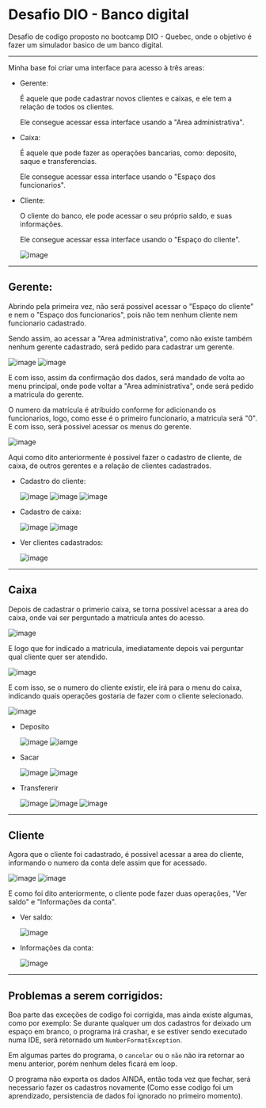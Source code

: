 # Desafio DIO - Banco digital

Desafio de codigo proposto no bootcamp DIO - Quebec, onde o objetivo é fazer um simulador basico de um banco digital.

---
Minha base foi criar uma interface para acesso à três areas:

- Gerente:
    
    É aquele que pode cadastrar novos clientes e caixas, e ele tem a relação de todos os clientes. 
    
    Ele consegue acessar essa interface usando a "Area administrativa".


- Caixa:

    É aquele que pode fazer as operações bancarias, como: deposito, saque e transferencias.

    Ele consegue acessar essa interface usando o "Espaço dos funcionarios".

- Cliente:

    O cliente do banco, ele pode acessar o seu próprio saldo, e suas informações.

    Ele consegue acessar essa interface usando o "Espaço do cliente".

    ![image](./assets/menuPrincipal.png)

---

## Gerente:

Abrindo pela primeira vez, não será possivel acessar o "Espaço do cliente" e nem o "Espaço dos funcionarios", pois não tem nenhum cliente nem funcionario cadastrado.

Sendo assim, ao acessar a "Area administrativa", como não existe também nenhum gerente cadastrado, será pedido para cadastrar um gerente.

![image](./assets/cadastroGerente.png) 
![image](./assets/confirmacaoCadastroGerente.png)

E com isso, assim da confirmação dos dados, será mandado de volta ao menu principal, onde pode voltar a "Area administrativa", onde será pedido a matricula do gerente.

O numero da matricula é atribuido conforme for adicionando os funcionarios, logo, como esse é o primeiro funcionario, a matricula será "0". E com isso, será possivel acessar os menus do gerente.

![image](./assets/menuGerente.png)

Aqui como dito anteriormente é possivel fazer o cadastro de cliente, de caixa, de outros gerentes e a relação de clientes cadastrados.

- Cadastro do cliente:

    ![image](./assets/cadastroCliente.png)
    ![image](./assets/cadastroClienteConta.png)
    ![image](./assets/cadastroClienteDetalhes.png)

- Cadastro de caixa:

    ![image](./assets/cadastroCaixa.png)
    ![image](./assets/cadastroCaixaDetalhes.png)

- Ver clientes cadastrados:

    ![image](./assets/verClientesCadastrados.png)

---

## Caixa

Depois de cadastrar o primerio caixa, se torna possivel acessar a area do caixa, onde vai ser perguntado a matricula antes do acesso.

![image](./assets/espacoFuncionarioMatricula.png)

E logo que for indicado a matricula, imediatamente depois vai perguntar qual cliente quer ser atendido.

![image](./assets/areaDoCaixaCliente.png)

E com isso, se o numero do cliente existir, ele irá para o menu do caixa, indicando quais operações gostaria de fazer com o cliente selecionado.

![image](./assets/areaDoCaixaMenu.png)

- Deposito

    ![image](./assets/areaDoCaixaDeposito.png)
    ![iamge](./assets/areaDoCaixaDepositoConfirmacao.png)

- Sacar

    ![image](./assets/areaDoCaixaSacar.png)
    ![image](./assets/areaDoCaixaDepositoConfirmacao.png)

- Transfererir

    ![image](./assets/areaDoCaixaTransferirDestino.png)
    ![image](./assets/areaDoCaixaTransferirValor.png)
    ![image](./assets/areaDoCaixaTransferirConfirmacao.png)

---

## Cliente

Agora que o cliente foi cadastrado, é possivel acessar a area do cliente, informando o numero da conta dele assim que for acessado.

![image](./assets/espacoClienteNumero.png)
![image](./assets/espacoClienteMenu.png)

E como foi dito anteriormente, o cliente pode fazer duas operações, "Ver saldo" e "Informações da conta".

- Ver saldo:

    ![image](./assets/espacoClienteSaldo.png)

- Informações da conta:

    ![image](./assets/espacoClienteConta.png)

---

## Problemas a serem corrigidos:

Boa parte das exceções de codigo foi corrigida, mas ainda existe algumas, como por exemplo: Se durante qualquer um dos cadastros for deixado um espaço em branco, o programa irá crashar, e se estiver sendo executado numa IDE, será retornado um `NumberFormatException`.

Em algumas partes do programa, o `cancelar` ou o `não` não ira retornar ao menu anterior, porém nenhum deles ficará em loop.

O programa não exporta os dados AINDA, então toda vez que fechar, será necessario fazer os cadastros novamente (Como esse codigo foi um aprendizado, persistencia de dados foi ignorado no primeiro momento).